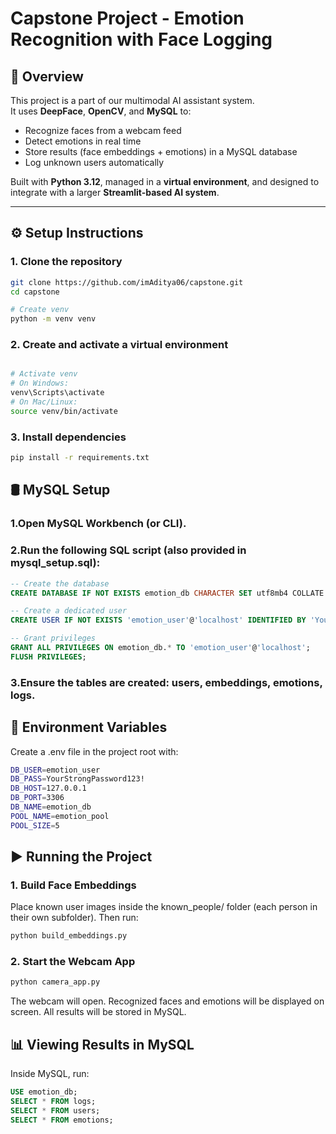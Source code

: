 # Capstone Project - Emotion Recognition with Face Logging

## 📌 Overview
This project is a part of our multimodal AI assistant system.  
It uses **DeepFace**, **OpenCV**, and **MySQL** to:

- Recognize faces from a webcam feed  
- Detect emotions in real time  
- Store results (face embeddings + emotions) in a MySQL database  
- Log unknown users automatically  

Built with **Python 3.12**, managed in a **virtual environment**, and designed to integrate with a larger **Streamlit-based AI system**.

---

## ⚙️ Setup Instructions

### 1. Clone the repository
```bash
git clone https://github.com/imAditya06/capstone.git
cd capstone

# Create venv
python -m venv venv
```

### 2. Create and activate a virtual environment
```bash

# Activate venv
# On Windows:
venv\Scripts\activate
# On Mac/Linux:
source venv/bin/activate
```

### 3. Install dependencies
```bash
pip install -r requirements.txt
```

## 🛢️ MySQL Setup
### 1.Open MySQL Workbench (or CLI).
### 2.Run the following SQL script (also provided in mysql_setup.sql):
```sql
-- Create the database
CREATE DATABASE IF NOT EXISTS emotion_db CHARACTER SET utf8mb4 COLLATE utf8mb4_unicode_ci;

-- Create a dedicated user
CREATE USER IF NOT EXISTS 'emotion_user'@'localhost' IDENTIFIED BY 'YourStrongPassword';

-- Grant privileges
GRANT ALL PRIVILEGES ON emotion_db.* TO 'emotion_user'@'localhost';
FLUSH PRIVILEGES;
```
### 3.Ensure the tables are created: users, embeddings, emotions, logs.

## 🔑 Environment Variables
Create a .env file in the project root with:
```bash
DB_USER=emotion_user
DB_PASS=YourStrongPassword123!
DB_HOST=127.0.0.1
DB_PORT=3306
DB_NAME=emotion_db
POOL_NAME=emotion_pool
POOL_SIZE=5
```

## ▶️ Running the Project
### 1. Build Face Embeddings
Place known user images inside the known_people/ folder (each person in their own subfolder). Then run:
```bash
python build_embeddings.py
```
### 2. Start the Webcam App
```bash
python camera_app.py
```
The webcam will open.
Recognized faces and emotions will be displayed on screen.
All results will be stored in MySQL.

## 📊 Viewing Results in MySQL
Inside MySQL, run:
```sql
USE emotion_db;
SELECT * FROM logs;
SELECT * FROM users;
SELECT * FROM emotions;
```



